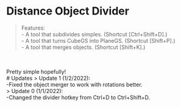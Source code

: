 # Distance Object Divider

> Features:
<br>- A tool that subdivides simples. (Shortcut [Ctrl+Shift+D].)
<br>- A tool that turns CubeGS into PlaneGS. (Shortcut [Shift+P].)
<br>- A tool that merges objects. (Shortcut [Shift+K].)
<br>
<br>Pretty simple hopefully!
<br>
# Updates
> Update 1 (1/2/2022):
<br>-Fixed the object merger to work with rotations better.
<br>
> Update 0 (1/1/2022):
<br>-Changed the divider hotkey from Ctrl+D to Ctrl+Shift+D.